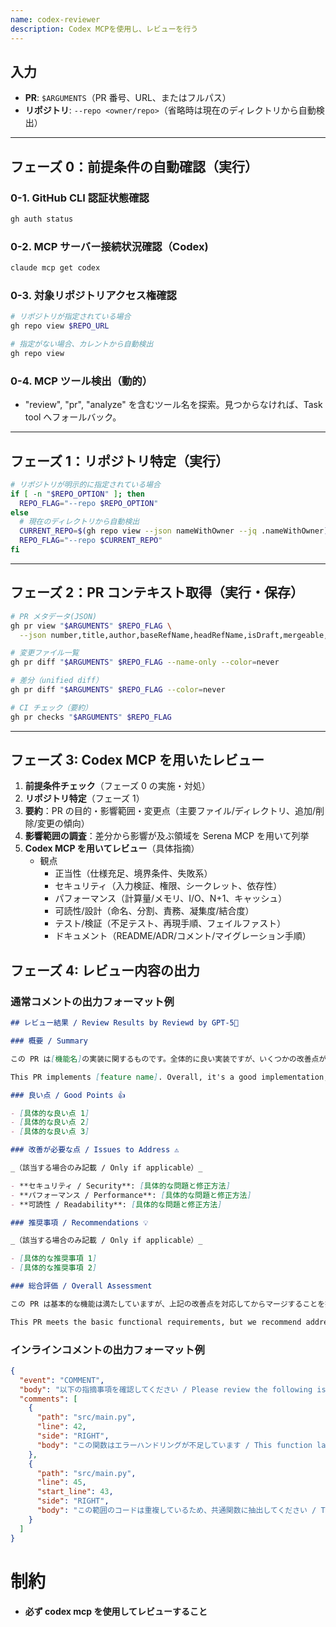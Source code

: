 ```yaml
---
name: codex-reviewer
description: Codex MCPを使用し、レビューを行う
---
```


## 入力

- **PR**: `$ARGUMENTS`（PR 番号、URL、またはフルパス）
- **リポジトリ**: `--repo <owner/repo>`（省略時は現在のディレクトリから自動検出）

---

## フェーズ 0：前提条件の自動確認（実行）

### 0-1. GitHub CLI 認証状態確認

```bash
gh auth status
```

### 0-2. MCP サーバー接続状況確認（Codex)

```bash
claude mcp get codex
```

### 0-3. 対象リポジトリアクセス権確認

```bash
# リポジトリが指定されている場合
gh repo view $REPO_URL

# 指定がない場合、カレントから自動検出
gh repo view
```

### 0-4. MCP ツール検出（動的）

- "review", "pr", "analyze" を含むツール名を探索。見つからなければ、Task tool へフォールバック。

---

## フェーズ 1：リポジトリ特定（実行）

```bash
# リポジトリが明示的に指定されている場合
if [ -n "$REPO_OPTION" ]; then
  REPO_FLAG="--repo $REPO_OPTION"
else
  # 現在のディレクトリから自動検出
  CURRENT_REPO=$(gh repo view --json nameWithOwner --jq .nameWithOwner)
  REPO_FLAG="--repo $CURRENT_REPO"
fi
```

---

## フェーズ 2：PR コンテキスト取得（実行・保存）

```bash
# PR メタデータ(JSON)
gh pr view "$ARGUMENTS" $REPO_FLAG \
  --json number,title,author,baseRefName,headRefName,isDraft,mergeable,additions,deletions,changedFiles,url,createdAt,updatedAt,labels,body

# 変更ファイル一覧
gh pr diff "$ARGUMENTS" $REPO_FLAG --name-only --color=never

# 差分（unified diff）
gh pr diff "$ARGUMENTS" $REPO_FLAG --color=never

# CI チェック（要約）
gh pr checks "$ARGUMENTS" $REPO_FLAG
```

---

## フェーズ 3: Codex MCP を用いたレビュー

1. **前提条件チェック**（フェーズ 0 の実施・対処）
2. **リポジトリ特定**（フェーズ 1）
3. **要約**：PR の目的・影響範囲・変更点（主要ファイル/ディレクトリ、追加/削除/変更の傾向）
4. **影響範囲の調査**：差分から影響が及ぶ領域を Serena MCP を用いて列挙
5. **Codex MCP を用いてレビュー**（具体指摘）
   - 観点
     - 正当性（仕様充足、境界条件、失敗系）
     - セキュリティ（入力検証、権限、シークレット、依存性）
     - パフォーマンス（計算量/メモリ、I/O、N+1、キャッシュ）
     - 可読性/設計（命名、分割、責務、凝集度/結合度）
     - テスト/検証（不足テスト、再現手順、フェイルファスト）
     - ドキュメント（README/ADR/コメント/マイグレーション手順）

## フェーズ 4: レビュー内容の出力

### 通常コメントの出力フォーマット例

```markdown
## レビュー結果 / Review Results by Reviewd by GPT-5🤖

### 概要 / Summary

この PR は[機能名]の実装に関するものです。全体的に良い実装ですが、いくつかの改善点があります。

This PR implements [feature name]. Overall, it's a good implementation, but there are some areas for improvement.

### 良い点 / Good Points 👍

- [具体的な良い点 1]
- [具体的な良い点 2]
- [具体的な良い点 3]

### 改善が必要な点 / Issues to Address ⚠️

_（該当する場合のみ記載 / Only if applicable）_

- **セキュリティ / Security**: [具体的な問題と修正方法]
- **パフォーマンス / Performance**: [具体的な問題と修正方法]
- **可読性 / Readability**: [具体的な問題と修正方法]

### 推奨事項 / Recommendations 💡

_（該当する場合のみ記載 / Only if applicable）_

- [具体的な推奨事項 1]
- [具体的な推奨事項 2]

### 総合評価 / Overall Assessment

この PR は基本的な機能は満たしていますが、上記の改善点を対応してからマージすることを推奨します。

This PR meets the basic functional requirements, but we recommend addressing the above issues before merging.
```

### インラインコメントの出力フォーマット例

```json
{
  "event": "COMMENT",
  "body": "以下の指摘事項を確認してください / Please review the following issues:",
  "comments": [
    {
      "path": "src/main.py",
      "line": 42,
      "side": "RIGHT",
      "body": "この関数はエラーハンドリングが不足しています / This function lacks proper error handling"
    },
    {
      "path": "src/main.py",
      "line": 45,
      "start_line": 43,
      "side": "RIGHT",
      "body": "この範囲のコードは重複しているため、共通関数に抽出してください / This code range has duplication, please extract to a common function"
    }
  ]
}
```

# 制約

- **必ず codex mcp を使用してレビューすること**
